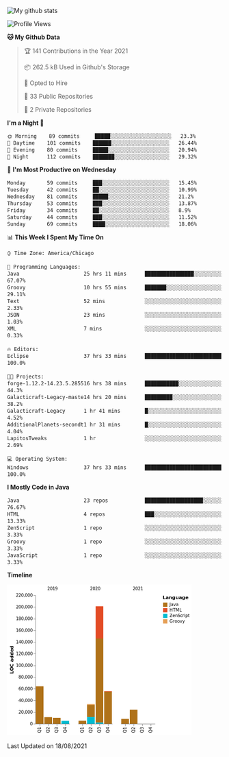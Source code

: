 ![My github stats](https://github-readme-stats.vercel.app/api?username=romvoid95&theme=gruvbox&include_all_commits=true&show_icons=true")

<!--START_SECTION:waka-->
![Profile Views](http://img.shields.io/badge/Profile%20Views-0-blue)

**🐱 My Github Data** 

> 🏆 141 Contributions in the Year 2021
 > 
> 📦 262.5 kB Used in Github's Storage 
 > 
> 💼 Opted to Hire
 > 
> 📜 33 Public Repositories 
 > 
> 🔑 2 Private Repositories  
 > 
**I'm a Night 🦉** 

```text
🌞 Morning    89 commits     █████░░░░░░░░░░░░░░░░░░░░   23.3% 
🌆 Daytime    101 commits    ██████░░░░░░░░░░░░░░░░░░░   26.44% 
🌃 Evening    80 commits     █████░░░░░░░░░░░░░░░░░░░░   20.94% 
🌙 Night      112 commits    ███████░░░░░░░░░░░░░░░░░░   29.32%

```
📅 **I'm Most Productive on Wednesday** 

```text
Monday       59 commits     ███░░░░░░░░░░░░░░░░░░░░░░   15.45% 
Tuesday      42 commits     ██░░░░░░░░░░░░░░░░░░░░░░░   10.99% 
Wednesday    81 commits     █████░░░░░░░░░░░░░░░░░░░░   21.2% 
Thursday     53 commits     ███░░░░░░░░░░░░░░░░░░░░░░   13.87% 
Friday       34 commits     ██░░░░░░░░░░░░░░░░░░░░░░░   8.9% 
Saturday     44 commits     ███░░░░░░░░░░░░░░░░░░░░░░   11.52% 
Sunday       69 commits     ████░░░░░░░░░░░░░░░░░░░░░   18.06%

```


📊 **This Week I Spent My Time On** 

```text
⌚︎ Time Zone: America/Chicago

💬 Programming Languages: 
Java                     25 hrs 11 mins      ████████████████░░░░░░░░░   67.07% 
Groovy                   10 hrs 55 mins      ███████░░░░░░░░░░░░░░░░░░   29.11% 
Text                     52 mins             ░░░░░░░░░░░░░░░░░░░░░░░░░   2.33% 
JSON                     23 mins             ░░░░░░░░░░░░░░░░░░░░░░░░░   1.03% 
XML                      7 mins              ░░░░░░░░░░░░░░░░░░░░░░░░░   0.33%

🔥 Editors: 
Eclipse                  37 hrs 33 mins      █████████████████████████   100.0%

🐱‍💻 Projects: 
forge-1.12.2-14.23.5.285516 hrs 38 mins      ███████████░░░░░░░░░░░░░░   44.3% 
Galacticraft-Legacy-maste14 hrs 20 mins      █████████░░░░░░░░░░░░░░░░   38.2% 
Galacticraft-Legacy      1 hr 41 mins        █░░░░░░░░░░░░░░░░░░░░░░░░   4.52% 
AdditionalPlanets-secondt1 hr 31 mins        █░░░░░░░░░░░░░░░░░░░░░░░░   4.04% 
LapitosTweaks            1 hr                ░░░░░░░░░░░░░░░░░░░░░░░░░   2.69%

💻 Operating System: 
Windows                  37 hrs 33 mins      █████████████████████████   100.0%

```

**I Mostly Code in Java** 

```text
Java                     23 repos            ███████████████████░░░░░░   76.67% 
HTML                     4 repos             ███░░░░░░░░░░░░░░░░░░░░░░   13.33% 
ZenScript                1 repo              ░░░░░░░░░░░░░░░░░░░░░░░░░   3.33% 
Groovy                   1 repo              ░░░░░░░░░░░░░░░░░░░░░░░░░   3.33% 
JavaScript               1 repo              ░░░░░░░░░░░░░░░░░░░░░░░░░   3.33%

```


**Timeline**

![Chart not found](https://raw.githubusercontent.com/ROMVoid95/ROMVoid95/master/charts/bar_graph.png) 


 Last Updated on 18/08/2021
<!--END_SECTION:waka-->
